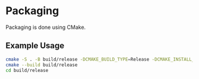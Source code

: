 # Packaging

Packaging is done using CMake.

## Example Usage

```sh
cmake -S . -B build/release -DCMAKE_BUILD_TYPE=Release -DCMAKE_INSTALL_PREFIX=build/installed
cmake --build build/release
cd build/release
```
